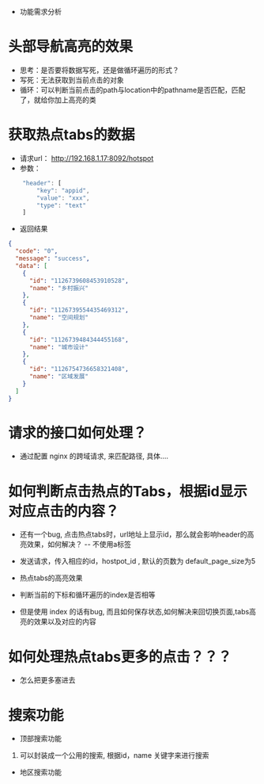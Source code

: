- 功能需求分析

# 头部导航高亮的效果

- 思考：是否要将数据写死，还是做循环遍历的形式？
- 写死：无法获取到当前点击的对象
- 循环：可以判断当前点击的path与location中的pathname是否匹配，匹配了，就给你加上高亮的类

# 获取热点tabs的数据

- 请求url： http://192.168.1.17:8092/hotspot
- 参数：
```js
    "header": [
        "key": "appid",
        "value": "xxx",
        "type": "text"
    ]
```

- 返回结果
```json
{
  "code": "0",
  "message": "success",
  "data": [
    {
      "id": "1126739608453910528",
      "name": "乡村振兴"
    },
    {
      "id": "1126739554435469312",
      "name": "空间规划"
    },
    {
      "id": "1126739484344455168",
      "name": "城市设计"
    },
    {
      "id": "1126754736658321408",
      "name": "区域发展"
    }
  ]
}
```

# 请求的接口如何处理？

- 通过配置 nginx 的跨域请求, 来匹配路径, 具体....

# 如何判断点击热点的Tabs，根据id显示对应点击的内容？
- 还有一个bug, 点击热点tabs时，url地址上显示id，那么就会影响header的高亮效果，如何解决？
    -- 不使用a标签
- 发送请求，传入相应的id，hostpot_id , 默认的页数为 default_page_size为5

- 热点tabs的高亮效果
- 判断当前的下标和循环遍历的index是否相等
- 但是使用 index 的话有bug, 而且如何保存状态,如何解决来回切换页面,tabs高亮的效果以及对应的内容


# 如何处理热点tabs更多的点击？？？
- 怎么把更多塞进去


# 搜索功能

- 顶部搜索功能
1. 可以封装成一个公用的搜索, 根据id，name 关键字来进行搜索
- 地区搜索功能
